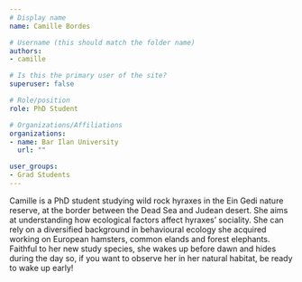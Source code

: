 ```yaml
---
# Display name
name: Camille Bordes

# Username (this should match the folder name)
authors:
- camille

# Is this the primary user of the site?
superuser: false

# Role/position
role: PhD Student

# Organizations/Affiliations
organizations:
- name: Bar Ilan University 
  url: ""

user_groups:
- Grad Students
---
```




Camille is a PhD student studying wild rock hyraxes in the Ein Gedi nature reserve, at the border between the Dead Sea and Judean desert. She aims at understanding how ecological factors affect hyraxes’ sociality. She can rely on a diversified background in behavioural ecology she acquired working on European hamsters, common elands and forest elephants. Faithful to her new study species, she wakes up before dawn and hides during the day so, if you want to observe her in her natural habitat, be ready to wake up early!
